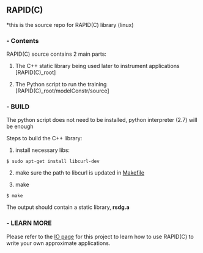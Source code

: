## RAPID(C)

*this is the source repo for RAPID(C) library (linux)

### - Contents

RAPID(C) source contains 2 main parts:

1) The C++ static library being used later to instrument applications [RAPID(C)_root]

2) The Python script to run the training [RAPID(C)_root/modelConstr/source]

### - BUILD

The python script does not need to be installed, python interpreter (2.7) will be enough

Steps to build the C++ library:

1) install necessary libs:

```
$ sudo apt-get install libcurl-dev
```

2) make sure the path to libcurl is updated in [Makefile](https://github.com/niuye8911/rapidlib-linux/blob/master/makefile)

3) make

```
$ make
```

The output should contain a static library, **rsdg.a**


### - LEARN MORE

Please refer to the [IO page](https://niuye8911.github.com/rapidlib-linux) for this project to learn how to use RAPID(C) to write your own approximate applications.
